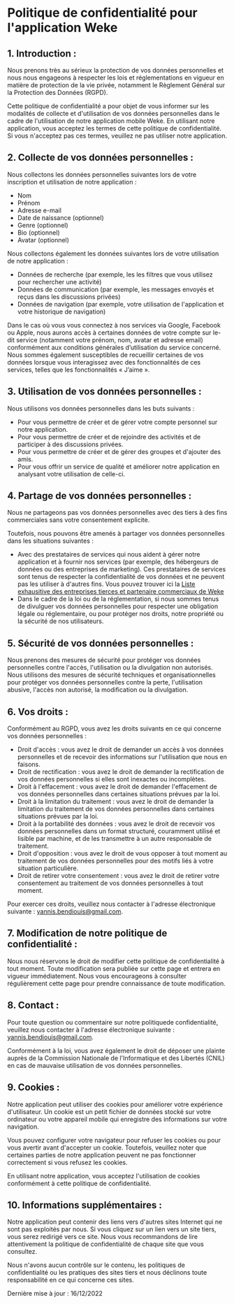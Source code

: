 # Politique de confidentialité pour l'application Weke 

## 1. Introduction :

Nous prenons très au sérieux la protection de vos données personnelles et nous nous engageons à respecter les lois et réglementations en vigueur en matière de protection de la vie privée, notamment le Règlement Général sur la Protection des Données (RGPD).

Cette politique de confidentialité a pour objet de vous informer sur les modalités de collecte et d'utilisation de vos données personnelles dans le cadre de l'utilisation de notre application mobile Weke. En utilisant notre application, vous acceptez les termes de cette politique de confidentialité. Si vous n'acceptez pas ces termes, veuillez ne pas utiliser notre application.

## 2. Collecte de vos données personnelles :

Nous collectons les données personnelles suivantes lors de votre inscription et utilisation de notre application :

- Nom
- Prénom
- Adresse e-mail
- Date de naissance (optionnel)
- Genre (optionnel)
- Bio (optionnel)
- Avatar (optionnel)

Nous collectons également les données suivantes lors de votre utilisation de notre application :

- Données de recherche (par exemple, les les filtres que vous utilisez pour rechercher une activité)
- Données de communication (par exemple, les messages envoyés et reçus dans les discussions privées)
- Données de navigation (par exemple, votre utilisation de l'application et votre historique de navigation)

Dans le cas où vous vous connectez à nos services via Google, Facebook ou Apple, nous aurons accès à certaines données de votre compte sur le-dit service (notamment votre prénom, nom, avatar et adresse email) conformément aux conditions générales d’utilisation du service concerné. Nous sommes également susceptibles de recueillir certaines de vos données lorsque vous interagissez avec des fonctionnalités de ces services, telles que les fonctionnalités « J’aime ».

## 3. Utilisation de vos données personnelles :

Nous utilisons vos données personnelles dans les buts suivants :

- Pour vous permettre de créer et de gérer votre compte personnel sur notre application.
- Pour vous permettre de créer et de rejoindre des activités et de participer à des discussions privées.
- Pour vous permettre de créer et de gérer des groupes et d'ajouter des amis.
- Pour vous offrir un service de qualité et améliorer notre application en analysant votre utilisation de celle-ci.

## 4. Partage de vos données personnelles :

Nous ne partageons pas vos données personnelles avec des tiers à des fins commerciales sans votre consentement explicite.

Toutefois, nous pouvons être amenés à partager vos données personnelles dans les situations suivantes :

- Avec des prestataires de services qui nous aident à gérer notre application et à fournir nos services (par exemple, des hébergeurs de données ou des entreprises de marketing). Ces prestataires de services sont tenus de respecter la confidentialité de vos données et ne peuvent pas les utiliser à d'autres fins. Vous pouvez trouver ici la [Liste exhausitive des entreprises tierces et partenaire commerciaux de Weke](https://github.com/Naowak/Weke-Documents/blob/main/companies_business_partners.md)
- Dans le cadre de la loi ou de la réglementation, si nous sommes tenus de divulguer vos données personnelles pour respecter une obligation légale ou réglementaire, ou pour protéger nos droits, notre propriété ou la sécurité de nos utilisateurs.


## 5. Sécurité de vos données personnelles :

Nous prenons des mesures de sécurité pour protéger vos données personnelles contre l'accès, l'utilisation ou la divulgation non autorisés. Nous utilisons des mesures de sécurité techniques et organisationnelles pour protéger vos données personnelles contre la perte, l'utilisation abusive, l'accès non autorisé, la modification ou la divulgation.

## 6. Vos droits :

Conformément au RGPD, vous avez les droits suivants en ce qui concerne vos données personnelles :

- Droit d'accès : vous avez le droit de demander un accès à vos données personnelles et de recevoir des informations sur l'utilisation que nous en faisons.
- Droit de rectification : vous avez le droit de demander la rectification de vos données personnelles si elles sont inexactes ou incomplètes.
- Droit à l'effacement : vous avez le droit de demander l'effacement de vos données personnelles dans certaines situations prévues par la loi.
- Droit à la limitation du traitement : vous avez le droit de demander la limitation du traitement de vos données personnelles dans certaines situations prévues par la loi.
- Droit à la portabilité des données : vous avez le droit de recevoir vos données personnelles dans un format structuré, couramment utilisé et lisible par machine, et de les transmettre à un autre responsable de traitement.
- Droit d'opposition : vous avez le droit de vous opposer à tout moment au traitement de vos données personnelles pour des motifs liés à votre situation particulière.
- Droit de retirer votre consentement : vous avez le droit de retirer votre consentement au traitement de vos données personnelles à tout moment.

Pour exercer ces droits, veuillez nous contacter à l'adresse électronique suivante : yannis.bendiouis@gmail.com.

## 7. Modification de notre politique de confidentialité :

Nous nous réservons le droit de modifier cette politique de confidentialité à tout moment. Toute modification sera publiée sur cette page et entrera en vigueur immédiatement. Nous vous encourageons à consulter régulièrement cette page pour prendre connaissance de toute modification.

## 8. Contact :

Pour toute question ou commentaire sur notre politiquede confidentialité, veuillez nous contacter à l'adresse électronique suivante : yannis.bendiouis@gmail.com.

Conformément à la loi, vous avez également le droit de déposer une plainte auprès de la Commission Nationale de l'Informatique et des Libertés (CNIL) en cas de mauvaise utilisation de vos données personnelles.

## 9. Cookies :

Notre application peut utiliser des cookies pour améliorer votre expérience d'utilisateur. Un cookie est un petit fichier de données stocké sur votre ordinateur ou votre appareil mobile qui enregistre des informations sur votre navigation.

Vous pouvez configurer votre navigateur pour refuser les cookies ou pour vous avertir avant d'accepter un cookie. Toutefois, veuillez noter que certaines parties de notre application peuvent ne pas fonctionner correctement si vous refusez les cookies.

En utilisant notre application, vous acceptez l'utilisation de cookies conformément à cette politique de confidentialité.

## 10. Informations supplémentaires :

Notre application peut contenir des liens vers d'autres sites Internet qui ne sont pas exploités par nous. Si vous cliquez sur un lien vers un site tiers, vous serez redirigé vers ce site. Nous vous recommandons de lire attentivement la politique de confidentialité de chaque site que vous consultez.

Nous n'avons aucun contrôle sur le contenu, les politiques de confidentialité ou les pratiques des sites tiers et nous déclinons toute responsabilité en ce qui concerne ces sites.

Dernière mise à jour : 16/12/2022
